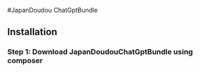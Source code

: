 #JapanDoudou ChatGptBundle

## Installation

### Step 1: Download JapanDoudouChatGptBundle using composer



